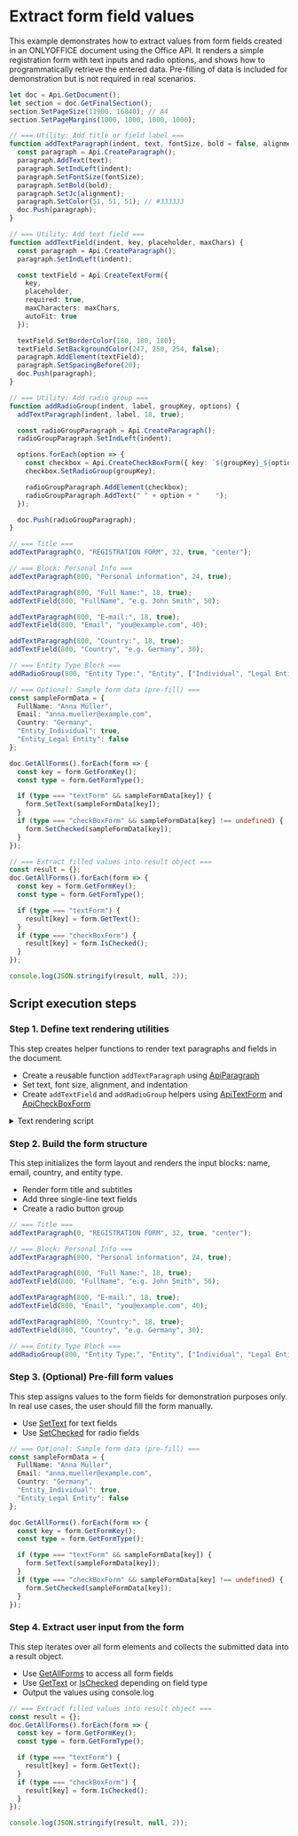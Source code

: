 # Extract form field values

This example demonstrates how to extract values from form fields created in an ONLYOFFICE document using the Office API. It renders a simple registration form with text inputs and radio options, and shows how to programmatically retrieve the entered data. Pre-filling of data is included for demonstration but is not required in real scenarios.

```ts editor-pdf zoom=60
let doc = Api.GetDocument();
let section = doc.GetFinalSection();
section.SetPageSize(11900, 16840); // A4
section.SetPageMargins(1000, 1000, 1000, 1000);

// === Utility: Add title or field label ===
function addTextParagraph(indent, text, fontSize, bold = false, alignment = "left") {
  const paragraph = Api.CreateParagraph();
  paragraph.AddText(text);
  paragraph.SetIndLeft(indent);
  paragraph.SetFontSize(fontSize);
  paragraph.SetBold(bold);
  paragraph.SetJc(alignment);
  paragraph.SetColor(51, 51, 51); // #333333
  doc.Push(paragraph);
}

// === Utility: Add text field ===
function addTextField(indent, key, placeholder, maxChars) {
  const paragraph = Api.CreateParagraph();
  paragraph.SetIndLeft(indent);

  const textField = Api.CreateTextForm({
    key,
    placeholder,
    required: true,
    maxCharacters: maxChars,
    autoFit: true
  });

  textField.SetBorderColor(180, 180, 180);
  textField.SetBackgroundColor(247, 250, 254, false);
  paragraph.AddElement(textField);
  paragraph.SetSpacingBefore(20);
  doc.Push(paragraph);
}

// === Utility: Add radio group ===
function addRadioGroup(indent, label, groupKey, options) {
  addTextParagraph(indent, label, 18, true);

  const radioGroupParagraph = Api.CreateParagraph();
  radioGroupParagraph.SetIndLeft(indent);

  options.forEach(option => {
    const checkbox = Api.CreateCheckBoxForm({ key: `${groupKey}_${option}`, radio: true });
    checkbox.SetRadioGroup(groupKey);

    radioGroupParagraph.AddElement(checkbox);
    radioGroupParagraph.AddText(" " + option + "    ");
  });

  doc.Push(radioGroupParagraph);
}

// === Title ===
addTextParagraph(0, "REGISTRATION FORM", 32, true, "center");

// === Block: Personal Info ===
addTextParagraph(800, "Personal information", 24, true);

addTextParagraph(800, "Full Name:", 18, true);
addTextField(800, "FullName", "e.g. John Smith", 50);

addTextParagraph(800, "E-mail:", 18, true);
addTextField(800, "Email", "you@example.com", 40);

addTextParagraph(800, "Country:", 18, true);
addTextField(800, "Country", "e.g. Germany", 30);

// === Entity Type Block ===
addRadioGroup(800, "Entity Type:", "Entity", ["Individual", "Legal Entity"]);

// === Optional: Sample form data (pre-fill) ===
const sampleFormData = {
  FullName: "Anna Müller",
  Email: "anna.mueller@example.com",
  Country: "Germany",
  "Entity_Individual": true,
  "Entity_Legal Entity": false
};

doc.GetAllForms().forEach(form => {
  const key = form.GetFormKey();
  const type = form.GetFormType();

  if (type === "textForm" && sampleFormData[key]) {
    form.SetText(sampleFormData[key]);
  }
  if (type === "checkBoxForm" && sampleFormData[key] !== undefined) {
    form.SetChecked(sampleFormData[key]);
  }
});

// === Extract filled values into result object ===
const result = {};
doc.GetAllForms().forEach(form => {
  const key = form.GetFormKey();
  const type = form.GetFormType();

  if (type === "textForm") {
    result[key] = form.GetText();
  }
  if (type === "checkBoxForm") {
    result[key] = form.IsChecked();
  }
});

console.log(JSON.stringify(result, null, 2));
```

## Script execution steps

### Step 1. Define text rendering utilities
This step creates helper functions to render text paragraphs and fields in the document.

- Create a reusable function `addTextParagraph` using [ApiParagraph](../../usage-api/text-document-api/ApiParagraph/ApiParagraph.md)
- Set text, font size, alignment, and indentation
- Create `addTextField` and `addRadioGroup` helpers using [ApiTextForm](../../usage-api/form-api/ApiTextForm/ApiTextForm.md) and [ApiCheckBoxForm](../../usage-api/form-api/ApiCheckBoxForm/ApiCheckBoxForm.md)

<details>
  <summary>Text rendering script</summary>

```ts
// === Utility: Add title or field label ===
function addTextParagraph(indent, text, fontSize, bold = false, alignment = "left") {
  const paragraph = Api.CreateParagraph();
  paragraph.AddText(text);
  paragraph.SetIndLeft(indent);
  paragraph.SetFontSize(fontSize);
  paragraph.SetBold(bold);
  paragraph.SetJc(alignment);
  paragraph.SetColor(51, 51, 51); // #333333
  doc.Push(paragraph);
}

// === Utility: Add text field ===
function addTextField(indent, key, placeholder, maxChars) {
  const paragraph = Api.CreateParagraph();
  paragraph.SetIndLeft(indent);

  const textField = Api.CreateTextForm({
    key,
    placeholder,
    required: true,
    maxCharacters: maxChars,
    autoFit: true
  });

  textField.SetBorderColor(180, 180, 180);
  textField.SetBackgroundColor(247, 250, 254, false);
  paragraph.AddElement(textField);
  paragraph.SetSpacingBefore(20);
  doc.Push(paragraph);
}

// === Utility: Add radio group ===
function addRadioGroup(indent, label, groupKey, options) {
  addTextParagraph(indent, label, 18, true);

  const radioGroupParagraph = Api.CreateParagraph();
  radioGroupParagraph.SetIndLeft(indent);

  options.forEach(option => {
    const checkbox = Api.CreateCheckBoxForm({ key: `${groupKey}_${option}`, radio: true });
    checkbox.SetRadioGroup(groupKey);

    radioGroupParagraph.AddElement(checkbox);
    radioGroupParagraph.AddText(" " + option + "    ");
  });

  doc.Push(radioGroupParagraph);
}
```

</details>

### Step 2. Build the form structure
This step initializes the form layout and renders the input blocks: name, email, country, and entity type.

- Render form title and subtitles
- Add three single-line text fields
- Create a radio button group

```ts
// === Title ===
addTextParagraph(0, "REGISTRATION FORM", 32, true, "center");

// === Block: Personal Info ===
addTextParagraph(800, "Personal information", 24, true);

addTextParagraph(800, "Full Name:", 18, true);
addTextField(800, "FullName", "e.g. John Smith", 50);

addTextParagraph(800, "E-mail:", 18, true);
addTextField(800, "Email", "you@example.com", 40);

addTextParagraph(800, "Country:", 18, true);
addTextField(800, "Country", "e.g. Germany", 30);

// === Entity Type Block ===
addRadioGroup(800, "Entity Type:", "Entity", ["Individual", "Legal Entity"]);
```

### Step 3. (Optional) Pre-fill form values
This step assigns values to the form fields for demonstration purposes only. In real use cases, the user should fill the form manually.

- Use [SetText](../../usage-api/form-api/ApiTextForm/Methods/SetText.md) for text fields
- Use [SetChecked](../../usage-api/form-api/ApiCheckBoxForm/Methods/SetChecked.md) for radio fields

```ts
// === Optional: Sample form data (pre-fill) ===
const sampleFormData = {
  FullName: "Anna Müller",
  Email: "anna.mueller@example.com",
  Country: "Germany",
  "Entity_Individual": true,
  "Entity_Legal Entity": false
};

doc.GetAllForms().forEach(form => {
  const key = form.GetFormKey();
  const type = form.GetFormType();

  if (type === "textForm" && sampleFormData[key]) {
    form.SetText(sampleFormData[key]);
  }
  if (type === "checkBoxForm" && sampleFormData[key] !== undefined) {
    form.SetChecked(sampleFormData[key]);
  }
});
```

### Step 4. Extract user input from the form
This step iterates over all form elements and collects the submitted data into a result object.

- Use [GetAllForms](../../usage-api/form-api/ApiDocument/Methods/GetAllForms.md) to access all form fields
- Use [GetText](../../usage-api/form-api/ApiTextForm/Methods/GetText.md) or [IsChecked](../../usage-api/form-api/ApiCheckBoxForm/Methods/IsChecked.md) depending on field type
- Output the values using console.log

```ts
// === Extract filled values into result object ===
const result = {};
doc.GetAllForms().forEach(form => {
  const key = form.GetFormKey();
  const type = form.GetFormType();

  if (type === "textForm") {
    result[key] = form.GetText();
  }
  if (type === "checkBoxForm") {
    result[key] = form.IsChecked();
  }
});

console.log(JSON.stringify(result, null, 2));
```
